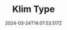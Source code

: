 ---
title: Klim Type
url: https://klim.co.nz
date: "2024-03-24T14:07:53.517Z"
collection:
  - Foundry
type: Collections
---